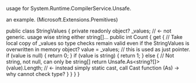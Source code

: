 ﻿usage for System.Runtime.CompilerService.Unsafe.

an example. (Microsoft.Extensions.Premitives)

public class StringValues
{
    private readonly object? _values; // <- not generic. usage wise string either string[]... 
    public int Count
    {
        get
        {
            // Take local copy of _values so type checks remain valid even if the StringValues is overwritten in memory
            object? value = _values; // this is used as just pointer.
            if (value is null)
            {
                return 0;
            }
            if (value is string)
            {
                return 1;
            }
            else
            {
                // Not string, not null, can only be string[]
                return Unsafe.As<string?[]>(value).Length; // <- instead simply static cast, call Cast function (As) -> why cannot check type?
            }
        }
    }
}
